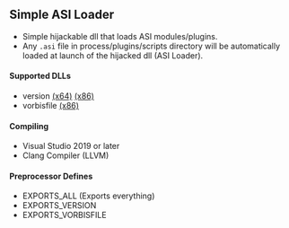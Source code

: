 ## Simple ASI Loader
- Simple hijackable dll that loads ASI modules/plugins.
- Any `.asi` file in process/plugins/scripts directory will be automatically loaded at launch of the hijacked dll (ASI Loader).

#### Supported DLLs
- version [(x64)](https://github.com/sneakyevil/SimpleASILoader/releases/tag/version_x64) [(x86)](https://github.com/sneakyevil/SimpleASILoader/releases/tag/version_x86)
- vorbisfile [(x86)](https://github.com/sneakyevil/SimpleASILoader/releases/tag/vorbisfile)

#### Compiling
- Visual Studio 2019 or later
- Clang Compiler (LLVM)

#### Preprocessor Defines
- EXPORTS_ALL (Exports everything)
- EXPORTS_VERSION
- EXPORTS_VORBISFILE
